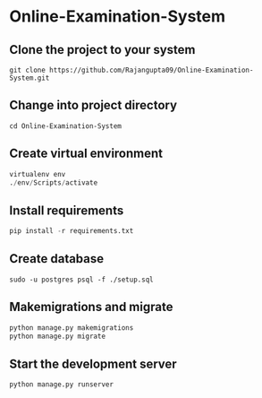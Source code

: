 # Online-Examination-System

## Clone the project to your system

```console
git clone https://github.com/Rajangupta09/Online-Examination-System.git
```

## Change into project directory

```console
cd Online-Examination-System
```

## Create virtual environment

```python
virtualenv env
./env/Scripts/activate
```

## Install requirements

```python
pip install -r requirements.txt
```

## Create database

<!-- For mysql change engine in settings.py/DATABASES

	'django.db.backends.mysql'

For postgresql change engine in settings.py/DATABASES

	'django.db.backends.postgresql_psycopg2'

Change the user and password according to your database servers

	Create new database and set 'NAME' : <database_name> -->

```console
sudo -u postgres psql -f ./setup.sql
```

## Makemigrations and migrate

```python
python manage.py makemigrations
python manage.py migrate
```

## Start the development server

```python
python manage.py runserver
```
